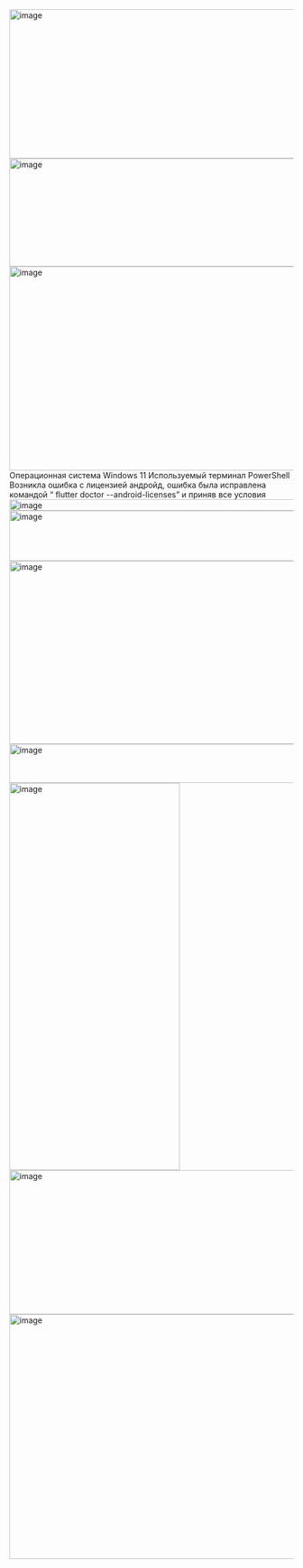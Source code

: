 <img width="974" height="264" alt="image" src="https://github.com/user-attachments/assets/52296b06-e7b4-4306-9d17-752587fbce2e" />
<img width="974" height="191" alt="image" src="https://github.com/user-attachments/assets/9155be20-ae9e-4520-b7da-a3c7366ef0de" />
<img width="974" height="361" alt="image" src="https://github.com/user-attachments/assets/bde710f5-392c-4ca7-9cfe-bd6429a27be5" />
Операционная система Windows 11
Используемый терминал PowerShell
Возникла ошибка с лицензией андройд, ошибка была исправлена командой “ flutter doctor --android-licenses” и приняв все условия 
<img width="974" height="20" alt="image" src="https://github.com/user-attachments/assets/2bcc33a6-d77d-418d-854d-8bb63c95f743" />
<img width="974" height="89" alt="image" src="https://github.com/user-attachments/assets/a42ed7fa-2dc5-4aa4-9e62-7047df5c1738" />
<img width="974" height="324" alt="image" src="https://github.com/user-attachments/assets/9a953fdb-c177-44db-94a6-783b175d2385" />
<img width="974" height="69" alt="image" src="https://github.com/user-attachments/assets/cc487a1d-3c00-4ac1-bb13-83ca57f867f1" />
<img width="302" height="685" alt="image" src="https://github.com/user-attachments/assets/dc8e8dfd-b5cc-4f52-994a-a908bcd78e85" />
<img width="974" height="255" alt="image" src="https://github.com/user-attachments/assets/e74674f3-9090-41cb-85ac-5abd0baba706" />
<img width="974" height="433" alt="image" src="https://github.com/user-attachments/assets/58844817-ff44-48b8-ab36-df38c45fa84a" />
